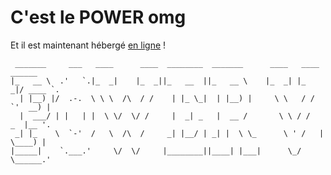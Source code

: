 # C'est le POWER omg

Et il est maintenant hébergé [en ligne](https://kwurz-ow.github.io/powerV3/) !


```
 _______     ___   ____      ____  ________  _______      ____   ____  ______   
|_   __ \  .'   `.|_  _|    |_  _||_   __  ||_   __ \    |_  _| |_  _|/ ____ `. 
  | |__) |/  .-.  \ \ \  /\  / /    | |_ \_|  | |__) |     \ \   / /  `'  __) | 
  |  ___/ | |   | |  \ \/  \/ /     |  _| _   |  __ /       \ \ / /   _  |__ '. 
 _| |_    \  `-'  /   \  /\  /     _| |__/ | _| |  \ \_      \ ' /   | \____) | 
|_____|    `.___.'     \/  \/     |________||____| |___|      \_/     \______.' 
```
